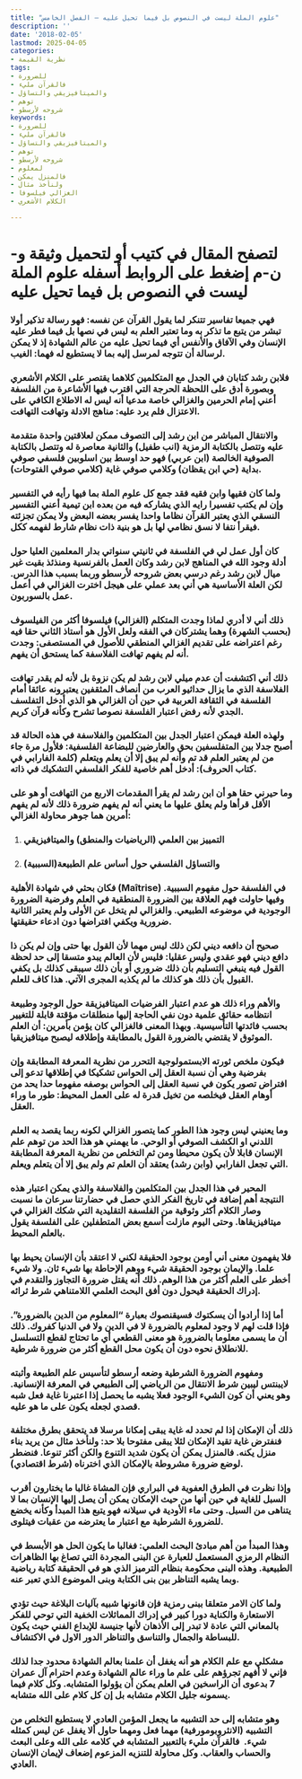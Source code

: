 ```yaml
---
title: "علوم الملة ليست في النصوص بل فيما تحيل عليه – الفصل الخامس"
description: ''
date: '2018-02-05'
lastmod: 2025-04-05
categories:
- نظرية القيمة
tags:
- للضرورة
- فالقرآن مليء
- والميتافيزيقي والتساؤل
- توهم
- شروحه لأرسطو
keywords:
- للضرورة
- فالقرآن مليء
- والميتافيزيقي والتساؤل
- توهم
- شروحه لأرسطو
- لمعلوم
- فالمنزل يمكن
- ولنأخذ مثال
- الغزالي فيلسوفا
- الكلام الأشعري

---
```

# **لتصفح المقال في كتيب أو لتحميل وثيقة و-ن-م إضغط على الروابط أسفله** **علوم الملة ليست في النصوص بل فيما تحيل عليه**

### فهي جميعا تفاسير تتنكر لما يقول القرآن عن نفسه: فهو رسالة تذكير أولا تبشر من يتبع ما تذكر به وما تعتبر العلم به ليس في نصها بل فيما فطر عليه الإنسان وفي الآفاق والأنفس أي فيما تحيل عليه من عالم الشهادة إذ لا يمكن لرسالة أن تتوجه لمرسل إليه بما لا يستطيع له فهما: الغيب.

### فلابن رشد كتابان في الجدل مع المتكلمين كلاهما يقتصر على الكلام الأشعري وبصورة أدق على اللحظة الحرجة التي اقترب فيها الأشاعرة من الفلسفة أعني إمام الحرمين والغزالي خاصة مدعيا أنه ليس له الاطلاع الكافي على الاعتزال فلم يرد عليه: مناهج الادلة وتهافت التهافت.

### والانتقال المباشر من ابن رشد إلى التصوف ممكن لعلاقتين واحدة متقدمة عليه وتتصل بالكتابة الرمزية (انب طفيل) والثانية معاصرة له وتتصل بالكتابة الصوفية الخالصة (ابن عربي) فهو حد اوسط بين اسلوبين فلسفي صوفي بداية (حي ابن يقظان) وكلامي صوفي غاية (كلامي صوفي الفتوحات).

### ولما كان فقيها وابن فقيه فقد جمع كل علوم الملة بما فيها رأيه في التفسير وإن لم يكتب تفسيرا رايه الذي يشاركه فيه من بعده ابن تيمية أعني التفسير النسقي الذي يعتبر القرآن نظاما واحدا يفسر بعضه البعض ولا يمكن تجزئته فيقرأ نتفا لا نسق نظامي لها بل هو بنية ذات نظام شارط لفهمه ككل.

### كان أول عمل لي في الفلسفة في ثانيتي سنواتي بدار المعلمين العليا حول أدلة وجود الله في المناهج لابن رشد وكان العمل بالفرنسية ومنذئذ بقيت غير ميال لابن رشد رغم درسي بعض شروحه لأرسطو وربما بسبب هذا الدرس. لكن العلة الأساسية هي أني بعد عملي على هيجل اخترت الغزالي في أعمل عمل بالسوربون.

### ذلك أني لا أدري لماذا وجدت المتكلم (الغزالي) فيلسوفا أكثر من الفيلسوف (بحسب الشهرة) وهما يشتركان في الفقه ولعل الأول هو أستاذ الثاني حقا فيه رغم اعتراضه على تقديم الغزالي المنطقي للأصول في المستصفى: وجدت أنه لم يفهم تهافت الفلاسفة كما يستحق أن يفهم.

### ذلك أني اكتشفت أن عدم ميلي لابن رشد لم يكن نزوة بل لأنه لم يقدر تهافت الفلاسفة الذي ما يزال حداثيو العرب من أنصاف المثقفين يعتبرونه عائقا أمام الفلسفة في الثقافة العربية في حين أن الغزالي هو الذي أدخل التفلسف الجدي لأنه رفض اعتبار الفلسفة نصوصا تشرح وكأنه قرآن كريم.

### ولهذه العلة فيمكن اعتبار الجدل بين المتكلمين والفلاسفة في هذه الحالة قد أصبح جدلا بين المتفلسفين بحق والعارضين للبضاعة الفلسفية: فلأول مرة جاء من لم يعتبر العلم قد تم وأنه لم يبق إلا أن يعلم ويتعلم (كلمة الفارابي في كتاب الحروف): أدخل أهم خاصية للفكر الفلسفي التشكيك في ذاته.

### وما حيرني حقا هو أن ابن رشد لم يقرأ المقدمات الاربع من التهافت أو هو على الأقل قرأها ولم يعلق عليها ما يعني أنه لم يفهم ضرورة ذلك لأنه لم يفهم أمرين هما جوهر محاولة الغزالي:

1. ### التمييز بين العلمي (الرياضيات والمنطق) والميتافيزيقي
2. ### والتساؤل الفلسفي حول أساس علم الطبيعة(السببية)

### فكان بحثي في شهادة الأهلية (Maîtrise) في الفلسفة حول مفهوم السببية. وفيها حاولت فهم العلاقة بين الضرورة المنطقية في العلم وفرضية الضرورة الوجودية في موضوعه الطبيعي. والغزالي لم يتخل عن الأولى ولم يعتبر الثانية ضرورية ويكفي افتراضها دون ادعاء حقيقتها.

### صحيح أن دافعه ديني لكن ذلك ليس مهما لأن القول بها حتى وإن لم يكن ذا دافع ديني فهو عقدي وليس عقليا: فليس لأن العالم يبدو متسقا إلى حد لحظة القول فيه ينبغي التسليم بأن ذلك ضروري أو بأن ذلك سيبقى كذلك بل يكفي القبول بأن ذلك هو كذلك ما لم يكذبه المجرى الآتي. هذا كاف للعلم.

### والأهم وراء ذلك هو عدم اعتبار الفرضيات الميتافيزيقة حول الوجود وطبيعة انتظامه حقائق علمية دون نفي الحاجة إليها منطلقات مؤقتة قابلة للتغيير بحسب فائدتها التأسيسية. وبهذا المعنى فالغزالي كان يؤمن بأمرين: أن العلم الموثوق لا يقتضي بالضرورة القول بالمطابقة وإطلاقه ليصبح ميتافيزيقيا.

### فيكون ملخص ثورته الابستمولوجية التحرر من نظرية المعرفة المطابقة وإن بفرضية وهي أن نسبة العقل إلى الحواس تشكيكا في إطلاقها تدعو إلى افتراض تصور يكون في نسبة العقل إلى الحواس بوصفه مفهوما حدا يحد من أوهام العقل فيخلصه من تخيل قدرة له على العمل المحيط: طور ما وراء العقل.

### وما يعنيني ليس وجود هذا الطور كما يتصور الغزالي لكونه ربما يقصد به العلم اللدني او الكشف الصوفي أو الوحي. ما يهمني هو هذا الحد من توهم علم الإنسان قابلا لأن يكون محيطا ومن ثم التخلص من نظرية المعرفة المطابقة التي تجعل الفارابي (وابن رشد) يعتقد أن العلم تم ولم يبق إلا أن يتعلم ويعلم.

### المحير في هذا الجدل بين المتكلمين والفلاسفة والذي يمكن اعتبار هذه النتيجة أهم إضافة في تاريخ الفكر الذي حصل في حضارتنا سرعان ما نسبت وصار الكلام أكثر وثوقية من الفلسفة التقليدية التي شكك الغزالي في ميتافيزيقاها. وحتى اليوم مازلت أسمع بعض المتطفلين على الفلسفة يقول بالعلم المحيط.

### فلا يفهمون معنى أني أومن بوجود الحقيقة لكني لا اعتقد بأن الإنسان يحيط بها علما. والإيمان بوجود الحقيقة شيء ووهم الإحاطة بها شيء ثان. ولا شيء أخطر على العلم أكثر من هذا الوهم. ذلك أنه يقتل ضرورة التجاوز والتقدم في إدراك الحقيقة فيحول دون أفق البحث العلمي اللامتناهي شرط ثرائه.

### أما إذا أرادوا أن يسكتوك فسيقنصوك بعبارة “المعلوم من الدين بالضرورة”. فإذا قلت لهم لا وجود لمعلوم بالضرورة لا في الدين ولا في الدنيا كفروك. ذلك أن ما يسمى معلوما بالضرورة هو معنى القطعي أي ما تحتاج لقطع التسلسل للانطلاق نحوه دون أن يكون محل القطع أكثر من ضرورة شرطية.

### ومفهوم الضرورة الشرطية وضعه أرسطو لتأسيس علم الطبيعة وأثبته لايبنتس ليبين شرط الانتقال من الرياضي إلى الطبيعي في المعرفة الإنسانية. وهو يعني أن كون الشيء الوجود فعلا يشبه ما يحصل إذا اعتبرنا غاية فعل شبه قصدي لجعله يكون على ما هو عليه.

### ذلك أن الإمكان إذا لم تحدد له غاية يبقى إمكانا مرسلا قد يتحقق بطرق مختلفة فنفترض غاية تقيد الإمكان لئلا يبقى مفتوحا بلا حد: ولنأخذ مثال من يريد بناء منزل يكنه. فالمنزل يمكن أن يكون شديد التنوع والكن أكثر تنوعا. فنضطر لوضع ضرورة مشروطة بالإمكان الذي اخترناه (شرط اقتصادي).

### وإذا نظرت في الطرق العفوية في البراري فإن المشاة غالبا ما يختارون أقرب السبل للغاية في حين أنها من حيث الإمكان يمكن أن يصل إليها الإنسان بما لا يتناهى من السبل. وحتى ماء الأودية في سيلانه فهو يتبع هذا المبدأ وكأنه يخضع للضرورة الشرطية مع اعتبار ما يعترضه من عقبات فيتلوى.

### وهذا المبدأ من أهم مبادئ البحث العلمي: فغالبا ما يكون الحل هو الأبسط في النظام الرمزي المستعمل للعبارة عن البنى المجردة التي تصاغ بها الظاهرات الطبيعية. وهذه البنى محكومة بنظام الترميز الذي هو في الحقيقة كتابة رياضية وبما يشبه التناظر بين بنى الكتابة وبنى الموضوع الذي تعبر عنه.

### ولما كان الامر متعلقا ببنى رمزية فإن قانونها شبيه بآليات البلاغة حيث تؤدي الاستعارة والكناية دورا كبير في إدراك المماثلات الخفية التي توحي للفكر بالمعاني التي عادة لا تبدر إلى الأذهان لأنها جنيسة للإبداع الفني حيث يكون للبساطة والجمال والتناسق والتناظر الدور الاول في الاكتشاف.

### مشكلي مع علم الكلام هو أنه يغفل أن علمنا بعالم الشهادة محدود جدا لذلك فإني لا أفهم تجرؤهم على علم ما وراء عالم الشهادة وعدم احترام آل عمران 7 بدعوى أن الراسخين في العلم يمكن أن يؤولوا المتشابه. وكل كلام فيما يسمونه جليل الكلام متشابه بل إن كل كلام على الله متشابه.

### وهو متشابه إلى حد التشبيه ما يجعل المؤمن العادي لا يستطيع التخلص من التشبيه (الانثروبومورفية) مهما فعل ومهما حاول ألا يغفل عن ليس كمثله شيء.  فالقرآن مليء بالتعبير المتشابه في كلامه على الله وعلى البعث والحساب والعقاب. وكل محاولة للتنزيه المزعوم إضعاف لإيمان الإنسان العادي.

###
